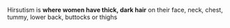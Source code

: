 Hirsutism is **where women have thick, dark hair** on their face, neck, chest, tummy, lower back, buttocks or thighs